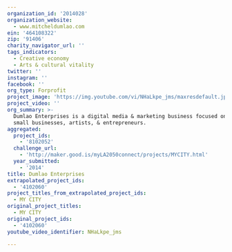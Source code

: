 ```yaml
---
organization_id: '2014028'
organization_website:
  - www.mitcheldumlao.com
ein: '464108322'
zip: '91406'
charity_navigator_url: ''
tags_indicators:
  - Creative economy
  - Arts & cultural vitality
twitter: ''
instagram: ''
facebook: ''
org_type: Forprofit
project_image: 'https://img.youtube.com/vi/NHaLkpe_jms/maxresdefault.jpg'
project_video: ''
org_summary: >-
  Dumlao Enterprises is a digital media & marketing business focused on helping
  small businesses, artists, & entrepreneurs.
aggregated:
  project_ids:
    - '8102052'
  challenge_url:
    - 'http://maker.good.is/myLA2050connect/projects/MYCITY.html'
  year_submitted:
    - '2014'
title: Dumlao Enterprises
extrapolated_project_ids:
  - '4102060'
project_titles_from_extrapolated_project_ids:
  - MY CITY
original_project_titles:
  - MY CITY
original_project_ids:
  - '4102060'
youtube_video_identifier: NHaLkpe_jms

---
```


